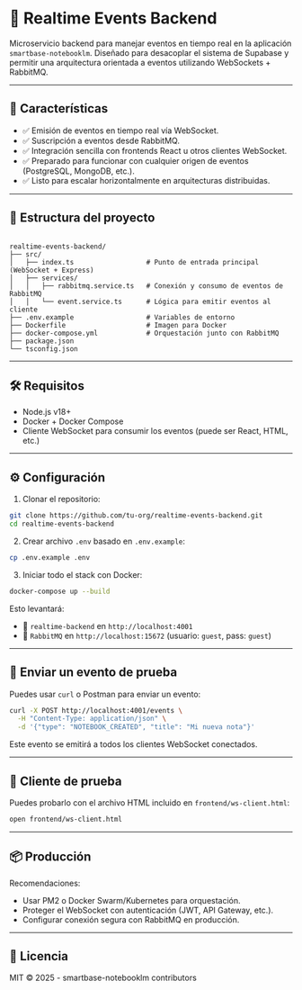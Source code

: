 # 📡 Realtime Events Backend

Microservicio backend para manejar eventos en tiempo real en la aplicación `smartbase-notebooklm`. Diseñado para desacoplar el sistema de Supabase y permitir una arquitectura orientada a eventos utilizando WebSockets + RabbitMQ.

---

## 🚀 Características

- ✅ Emisión de eventos en tiempo real vía WebSocket.
- ✅ Suscripción a eventos desde RabbitMQ.
- ✅ Integración sencilla con frontends React u otros clientes WebSocket.
- ✅ Preparado para funcionar con cualquier origen de eventos (PostgreSQL, MongoDB, etc.).
- ✅ Listo para escalar horizontalmente en arquitecturas distribuidas.

---

## 📁 Estructura del proyecto

```

realtime-events-backend/
├── src/
│   ├── index.ts                  # Punto de entrada principal (WebSocket + Express)
│   ├── services/
│   │   ├── rabbitmq.service.ts   # Conexión y consumo de eventos de RabbitMQ
│   │   └── event.service.ts      # Lógica para emitir eventos al cliente
├── .env.example                  # Variables de entorno
├── Dockerfile                    # Imagen para Docker
├── docker-compose.yml            # Orquestación junto con RabbitMQ
├── package.json
└── tsconfig.json

````

---

## 🛠️ Requisitos

- Node.js v18+
- Docker + Docker Compose
- Cliente WebSocket para consumir los eventos (puede ser React, HTML, etc.)

---

## ⚙️ Configuración

1. Clonar el repositorio:

```bash
git clone https://github.com/tu-org/realtime-events-backend.git
cd realtime-events-backend
````

2. Crear archivo `.env` basado en `.env.example`:

```bash
cp .env.example .env
```

3. Iniciar todo el stack con Docker:

```bash
docker-compose up --build
```

Esto levantará:

* 🧠 `realtime-backend` en `http://localhost:4001`
* 🐰 `RabbitMQ` en `http://localhost:15672` (usuario: `guest`, pass: `guest`)

---

## 🔄 Enviar un evento de prueba

Puedes usar `curl` o Postman para enviar un evento:

```bash
curl -X POST http://localhost:4001/events \
  -H "Content-Type: application/json" \
  -d '{"type": "NOTEBOOK_CREATED", "title": "Mi nueva nota"}'
```

Este evento se emitirá a todos los clientes WebSocket conectados.

---

## 🧪 Cliente de prueba

Puedes probarlo con el archivo HTML incluido en `frontend/ws-client.html`:

```bash
open frontend/ws-client.html
```

---

## 📦 Producción

Recomendaciones:

* Usar PM2 o Docker Swarm/Kubernetes para orquestación.
* Proteger el WebSocket con autenticación (JWT, API Gateway, etc.).
* Configurar conexión segura con RabbitMQ en producción.

---

## 📄 Licencia

MIT © 2025 - smartbase-notebooklm contributors

